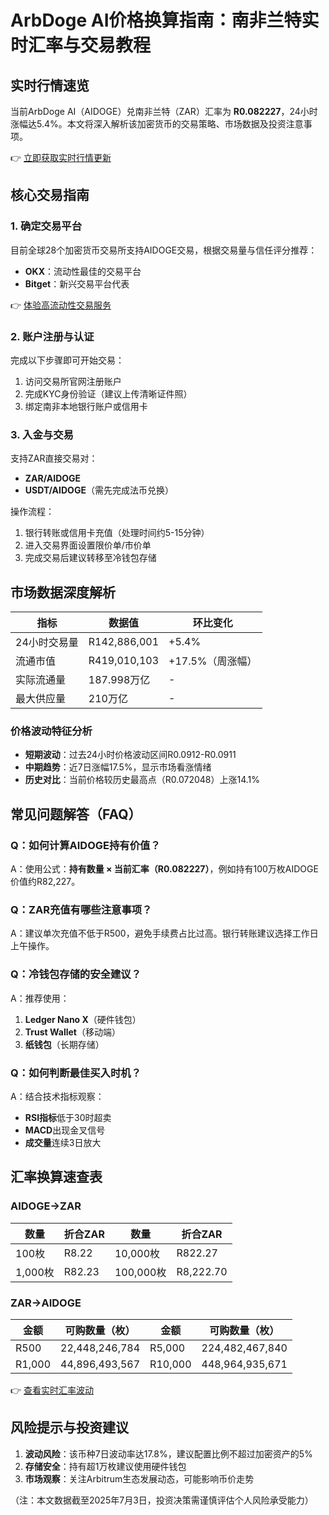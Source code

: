 # ArbDoge AI价格换算指南：南非兰特实时汇率与交易教程

## 实时行情速览
当前ArbDoge AI（AIDOGE）兑南非兰特（ZAR）汇率为 **R0.082227**，24小时涨幅达5.4%。本文将深入解析该加密货币的交易策略、市场数据及投资注意事项。

👉 [立即获取实时行情更新](https://bit.ly/okx_welcome)

## 核心交易指南

### 1. 确定交易平台
目前全球28个加密货币交易所支持AIDOGE交易，根据交易量与信任评分推荐：
- **OKX**：流动性最佳的交易平台  
- **Bitget**：新兴交易平台代表  

👉 [体验高流动性交易服务](https://bit.ly/okx_welcome)

### 2. 账户注册与认证
完成以下步骤即可开始交易：
1. 访问交易所官网注册账户
2. 完成KYC身份验证（建议上传清晰证件照）
3. 绑定南非本地银行账户或信用卡

### 3. 入金与交易
支持ZAR直接交易对：
- **ZAR/AIDOGE**
- **USDT/AIDOGE**（需先完成法币兑换）

操作流程：
1. 银行转账或信用卡充值（处理时间约5-15分钟）
2. 进入交易界面设置限价单/市价单
3. 完成交易后建议转移至冷钱包存储

## 市场数据深度解析

| 指标                | 数据值              | 环比变化       |
|---------------------|---------------------|----------------|
| 24小时交易量        | R142,886,001        | +5.4%          |
| 流通市值            | R419,010,103        | +17.5%（周涨幅）|
| 实际流通量          | 187.998万亿         | -              |
| 最大供应量          | 210万亿             | -              |

### 价格波动特征分析
- **短期波动**：过去24小时价格波动区间R0.0912-R0.0911
- **中期趋势**：近7日涨幅17.5%，显示市场看涨情绪
- **历史对比**：当前价格较历史最高点（R0.072048）上涨14.1%

## 常见问题解答（FAQ）

### Q：如何计算AIDOGE持有价值？
A：使用公式：**持有数量 × 当前汇率（R0.082227）**，例如持有100万枚AIDOGE价值约R82,227。

### Q：ZAR充值有哪些注意事项？
A：建议单次充值不低于R500，避免手续费占比过高。银行转账建议选择工作日上午操作。

### Q：冷钱包存储的安全建议？
A：推荐使用：
1. **Ledger Nano X**（硬件钱包）
2. **Trust Wallet**（移动端）
3. **纸钱包**（长期存储）

### Q：如何判断最佳买入时机？
A：结合技术指标观察：
- **RSI指标**低于30时超卖
- **MACD**出现金叉信号
- **成交量**连续3日放大

## 汇率换算速查表

### AIDOGE→ZAR
| 数量        | 折合ZAR    | 数量        | 折合ZAR    |
|-------------|------------|-------------|------------|
| 100枚       | R8.22      | 10,000枚    | R822.27    |
| 1,000枚     | R82.23     | 100,000枚   | R8,222.70  |

### ZAR→AIDOGE
| 金额        | 可购数量（枚） | 金额        | 可购数量（枚） |
|-------------|----------------|-------------|----------------|
| R500        | 22,448,246,784 | R5,000      | 224,482,467,840|
| R1,000      | 44,896,493,567 | R10,000     | 448,964,935,671|

👉 [查看实时汇率波动](https://bit.ly/okx_welcome)

## 风险提示与投资建议
1. **波动风险**：该币种7日波动率达17.8%，建议配置比例不超过加密资产的5%
2. **存储安全**：持有超1万枚建议使用硬件钱包
3. **市场观察**：关注Arbitrum生态发展动态，可能影响币价走势

（注：本文数据截至2025年7月3日，投资决策需谨慎评估个人风险承受能力）